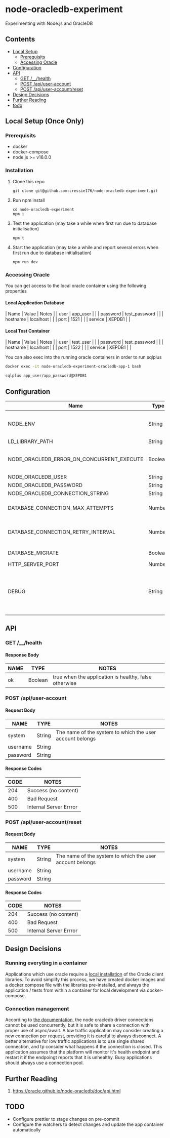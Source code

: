 # node-oracledb-experiment

Experimenting with Node.js and OracleDB

## Contents

- [Local Setup](#local-setup)
  - [Prerequisits](#prerequisits)
  - [Accessing Oracle](#accessing-oracle)
- [Configuration](#configuration)
- [API](#api)
  - [GET /__/health](#get-__health)
  - [POST /api/user-account](#post-apiuser-account)
  - [POST /api/user-account/reset](#post-apiuser-accountreset)
- [Design Decisions](#design-decisions)
- [Further Reading](#further-reading)
- [todo](#todo)

## Local Setup (Once Only)

### Prerequisits

- docker
- docker-compose
- node.js >= v16.0.0

### Installation

1. Clone this repo
   ```
   git clone git@github.com:cressie176/node-oracledb-experiment.git
   ```
1. Run npm install
   ```
   cd node-oracledb-experiment
   npm i
   ```
1. Test the application (may take a while when first run due to database initialisation)
   ```
   npm t
   ```
1. Start the application (may take a while and report several errors when first run due to database initialisation)
   ```
   npm run dev
   ```

### Accessing Oracle

You can get access to the local oracle container using the following properties

#### Local Application Database

| Name | Value | Notes |
| user | app_user | |
| password | test_password | |
| hostname | localhost | |
| port | 1521 | |
| service | XEPDB1 | |

#### Local Test Container

| Name | Value | Notes |
| user | test_user | |
| password | test_password | |
| hostname | localhost | |
| port | 1522 | |
| service | XEPDB1 | |

You can also exec into the running oracle containers in order to run sqlplus

```bash
docker exec -it node-oracledb-experiment-oracledb-app-1 bash

sqlplus app_user/app_password@XEPDB1
```

## Configuration

| Name                                      | Type    | Default | Notes                                                                                                                                                                                                                                         |
| ----------------------------------------- | ------- | ------- | --------------------------------------------------------------------------------------------------------------------------------------------------------------------------------------------------------------------------------------------- |
| NODE_ENV                                  | String  |         | Set to one of "production", "development" or "test". Should be set to "production" unless you know what you are doing                                                                                                                         |
| LD_LIBRARY_PATH                           | String  |         | File path to the oracle client libraries                                                                                                                                                                                                      |
| NODE_ORACLEDB_ERROR_ON_CONCURRENT_EXECUTE | Boolean | false   | Throws an error if the connection is used concurrently. Not recommended in production. See [oracledb.errorOnConcurrentExecute](https://oracle.github.io/node-oracledb/doc/api.html#-325-oracledberroronconcurrentexecute).                    |
| NODE_ORACLEDB_USER                        | String  |         | The [node oracledb](https://www.npmjs.com/package/oracledb) user                                                                                                                                                                              |
| NODE_ORACLEDB_PASSWORD                    | String  |         | The [node oracledb](https://www.npmjs.com/package/oracledb) password                                                                                                                                                                          |
| NODE_ORACLEDB_CONNECTION_STRING           | String  |         | The [node oracledb](https://www.npmjs.com/package/oracledb) connection string                                                                                                                                                                 |
| DATABASE_CONNECTION_MAX_ATTEMPTS          | Number  | 100     | The number of times the application will attempt to reconnect to the database on startup                                                                                                                                                      |
| DATABASE_CONNECTION_RETRY_INTERVAL        | Number  | 1000    | The number of milliseconds the application will wait before attempting to reconnect to the database on startup                                                                                                                                |
| DATABASE_MIGRATE                          | Boolean | false   | Will run database migrations on startup when true                                                                                                                                                                                             |
| HTTP_SERVER_PORT                          | Number  | 3000    | The HTTP port to listen on                                                                                                                                                                                                                    |
| DEBUG                                     | String  |         | Many of the bundled node libraries use [debug](https://www.npmjs.com/package/debug). Set this environment variable to DEBUG=_ to enable all debug or something like DEBUG=marv:_,express:\* to selectively enable debug for a specific module |

## API

### GET /\_\_/health

#### Response Body

| NAME | TYPE    | NOTES                                                 |
| ---- | ------- | ----------------------------------------------------- |
| ok   | Boolean | true when the application is healthy, false otherwise |

### POST /api/user-account

#### Request Body

| NAME     | TYPE   | NOTES                                                    |
| -------- | ------ | -------------------------------------------------------- |
| system   | String | The name of the system to which the user account belongs |
| username | String |                                                          |
| password | String |                                                          |

#### Response Codes

| CODE | NOTES                  |
| ---- | ---------------------- |
| 204  | Success (no content)   |
| 400  | Bad Request            |
| 500  | Internal Server Errror |

### POST /api/user-account/reset

#### Request Body

| NAME     | TYPE   | NOTES                                                    |
| -------- | ------ | -------------------------------------------------------- |
| system   | String | The name of the system to which the user account belongs |
| username | String |                                                          |
| password | String |                                                          |

#### Response Codes

| CODE | NOTES                  |
| ---- | ---------------------- |
| 204  | Success (no content)   |
| 400  | Bad Request            |
| 500  | Internal Server Errror |

## Design Decisions

### Running everyting in a container

Applications which use oracle require a [local installation](https://oracle.github.io/node-oracledb/INSTALL.html#-3-node-oracledb-installation-instructions) of the Oracle client libraries. To avoid simplify this process, we have created docker images and a docker compose file with the libraries pre-installed, and always the application / tests from within a container for local development via docker-compose.

### Connection management

According to [the documentation](https://oracle.github.io/node-oracledb/doc/api.html#parallelism), the node oracledb driver connections cannot be used concurrently, but it is safe to share a connection with proper use of async/await. A low traffic application may consider creating a new connection per request, providing it is careful to always disconnect. A better alternative for low traffic applications is to use single shared connection, and tp consider what happens if the connection is closed. This application assumes that the platform will monitor it's health endpoint and restart it if the endpoingt reports that it is unhealthy. Busy applications should always use a connection pool.

## Further Reading

1. https://oracle.github.io/node-oracledb/doc/api.html

## TODO

- Configure prettier to stage changes on pre-commit
- Configure the watchers to detect changes and update the app container automatically

